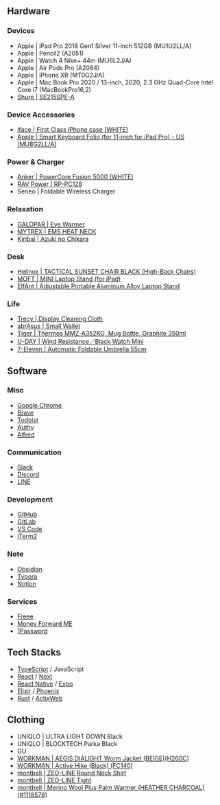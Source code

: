 ## Hardware

### Devices

- Apple | iPad Pro 2018 Gen1 Silver 11-inch 512GB (MU1U2LL/A)
- Apple | Pencil2 (A2051)
- Apple | Watch 4 Nike+ 44m (MU6L2J/A)
- Apple | Air Pods Pro (A2084)
- Apple | iPhone XR (MT0G2J/A)
- Apple | Mac Book Pro 2020 / 13-inch, 2020, 2.3 GHz Quad-Core Intel Core i7 (MacBookPro16,2)
- [Shure | SE215SPE-A](https://www.amazon.co.jp/dp/B00A16BT4E)

### Device Accessories

- [iface | First Class iPhone case (WHITE)](https://jp.iface.com/tech/categories/case/firstclass)
- [Apple | Smart Keyboard Folio (for 11-inch for iPad Pro) - US (MU8G2LL/A)](https://www.amazon.com/Apple-Smart-Keyboard-11-inch-English/dp/B07JZYSTNR?th=1)

### Power & Charger

- [Anker | PowerCore Fusion 5000 (WHITE)](https://www.ankerjapan.com/products/a1621)
- [RAV Power | RP-PC128](https://www.ravpower.jp/rp-pc128/)
- Seneo | Foldable Wireless Charger

### Relaxation

- [GALOPAR | Eye Warmer](https://www.amazon.co.jp/gp/product/B07TVR9977)
- [MYTREX | EMS HEAT NECK](https://item.rakuten.co.jp/leapgrow/mt-p-ehn19w/?s-id=ph_pc_itemname)
- [Kiribai | Azuki no Chikara](https://www.kobayashi.co.jp/brand/azuchika/)

### Desk

- [Helinox | TACTICAL SUNSET CHAIR BLACK (High-Back Chairs)](https://www.amazon.co.jp/-/en/Helinox-Tactical-Sunset-Chair-Black/dp/B0719BPNV5)
- [MOFT | MINI Laptop Stand (for iPad)](https://www.amazon.co.jp/MOFT-MINI%E3%83%8E%E3%83%BC%E3%83%88%E3%83%91%E3%82%BD%E3%82%B3%E3%83%B3%E3%82%B9%E3%82%BF%E3%83%B3%E3%83%89-%E8%BB%BD%E9%87%8F%E3%83%8E%E3%83%BC%E3%83%88%E3%83%91%E3%82%BD%E3%82%B3%E3%83%B3%E3%82%B9%E3%82%BF%E3%83%B3%E3%83%89-%E3%83%8E%E3%83%BC%E3%83%88%E3%83%91%E3%82%BD%E3%82%B3%E3%83%B3%E5%AF%BE%E5%BF%9C-%E6%9C%80%E5%A4%A715-6%E3%82%A4%E3%83%B3%E3%83%81/dp/B07W9KB65T/ref=asc_df_B07W9KB65T/?tag=&linkCode=df0&hvadid=342469099148&hvpos=&hvnetw=g&hvrand=17890984304424898223&hvpone=&hvptwo=&hvqmt=&hvdev=c&hvdvcmdl=&hvlocint=&hvlocphy=1028853&hvtargid=pla-810814982300&ref=&adgrpid=70649750564&th=1)
- [ElfAnt | Adjustable Portable Aluminum Alloy Laptop Stand](https://www.amazon.co.jp/gp/product/B086L35VML)

### Life

- [Trecy | Display Cleaning Cloth](https://www.amazon.co.jp/gp/product/B004NYK0NQ)
- [abrAsus | Small Wallet](https://srcc.store/products/abrasus-small-wallet)
- [Tiger | Thermos MMZ-A352KG, Mug Bottle, Graphite 350ml](https://www.amazon.co.jp/gp/product/B07W4TNKZN)
- [U-DAY | Wind Resistance／Black Watch Mini](http://www.because-jp.com/u-day/D-060282/)
- [7-Eleven | Automatic Foldable Umbrella 55cm](https://www.sej.co.jp/products/a/item/760575/)

## Software

### Misc

- [Google Chrome](https://www.google.com/chrome/)
- [Brave](https://brave.com/)
- [Todoist](https://todoist.com)
- [Authy](https://authy.com/)
- [Alfred](https://www.alfredapp.com/)

### Communication

- [Slack](https://slack.com/)
- [Discord](https://discord.com/)
- [LINE](https://line.me/)

### Development

- [GitHub](https://github.com)
- [GitLab](https://gitlab.com/)
- [VS Code](https://code.visualstudio.com/)
- [iTerm2](https://iterm2.com/)

### Note

- [Obsidian](https://obsidian.md/)
- [Typora](https://typora.io/)
- [Notion](https://www.notion.so/)

### Services

- [Freee](https://www.freee.co.jp/)
- [Money Forward ME](https://moneyforward.com/)
- [1Password](https://1password.com/)

## Tech Stacks

- [TypeScript](https://www.typescriptlang.org/) / JavaScript
- [React](https://reactjs.org/) / [Next](https://nextjs.org/)
- [React Native](https://reactnative.dev/) / [Expo](https://expo.dev/)
- [Elixir](https://elixir-lang.org/) / [Phoenix](https://www.phoenixframework.org/)
- [Rust](https://www.rust-lang.org/) / [ActixWeb](https://actix.rs/)

## Clothing

- UNIQLO | ULTRA LIGHT DOWN Black
- UNIQLO | BLOCKTECH Parka Black
- GU
- [WORKMAN | AEGIS DIALIGHT Worm Jacket (BEIGE)(H260C)](https://workman.jp/shop/g/g2300068346231/)
- [WORKMAN | Active Hike (Black) (FC140)](https://workman.jp/shop/g/g2300053567054/)
- [montbell | ZEO-LINE Round Neck Shirt](https://en.montbell.jp/products/goods/disp.php?product_id=1107486)
- [montbell | ZEO-LINE Tight](https://en.montbell.jp/products/goods/disp.php?product_id=1107493)
- [montbell | Merino Wool Plus Palm Warmer (HEATHER CHARCOAL) (#1118578)](https://en.montbell.jp/products/goods/disp.php?product_id=1118578)
